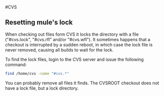 #CVS

## Resetting mule's lock
When checking out files form CVS it locks the directory with a file ("#cvs.lock",
"#cvs.rfl" and/or "#cvs.wfl"). It sometimes happens that a checkout is interrupted
by a sudden reboot, in which case the lock file is never removed, causing all
builds to wait for the lock.

To find the lock files, login to the CVS server and issue the following command:

```sh
find /home/cvs -name "#cvs.*"
```

You can probably remove all files it finds. The CVSROOT checkout does not have
a lock file, but a lock directory.
